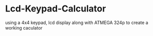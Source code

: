 # Lcd-Keypad-Calculator
using a 4x4 keypad, lcd display along with ATMEGA 324p to create a working caculator
